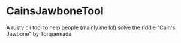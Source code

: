 # CainsJawboneTool
A rusty cli tool to help people (mainly me lol) solve the riddle "Cain's Jawbone" by Torquemada
